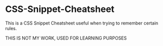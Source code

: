 # CSS-Snippet-Cheatsheet
This is a CSS Snippet Cheatsheet useful when trying to remember certain rules.

THIS IS NOT MY WORK, USED FOR LEARNING PURPOSES